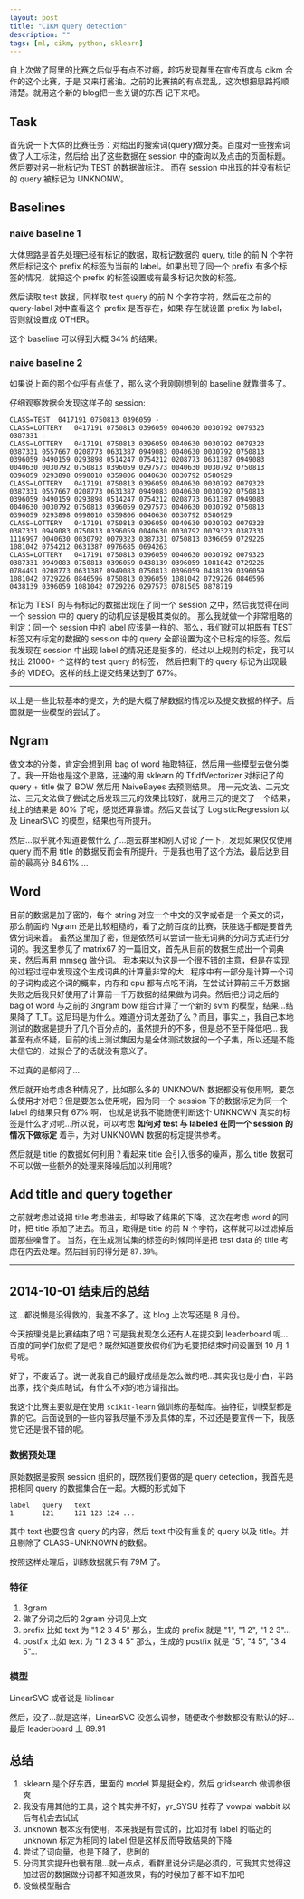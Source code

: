 ```yaml
---
layout: post
title: "CIKM query detection"
description: ""
tags: [ml, cikm, python, sklearn]
---
```


自上次做了阿里的比赛之后似乎有点不过瘾，趁巧发现群里在宣传百度与 cikm 合作的这个比赛，于是
又来打酱油。之前的比赛搞的有点混乱，这次想把思路捋顺清楚。就用这个新的 blog把一些关键的东西
记下来吧。

## Task

首先说一下大体的比赛任务：对给出的搜索词(query)做分类。百度对一些搜索词做了人工标注，然后给
出了这些数据在 session 中的查询以及点击的页面标题。然后要对另一批标记为 TEST 的数据做标注。
而在 session 中出现的并没有标记的 query 被标记为 UNKNONW。

## Baselines

### naive baseline 1

大体思路是首先处理已经有标记的数据，取标记数据的 query, title 的前 N 个字符然后标记这个
prefix 的标签为当前的 label。如果出现了同一个 prefix 有多个标签的情况，就把这个 prefix
的标签设置成有最多标记次数的标签。

然后读取 test 数据，同样取 test query 的前 N 个字符字符，然后在之前的 query-label 对中查看这个 prefix 是否存在，如果
存在就设置 prefix 为 label，否则就设置成 OTHER。

这个 baseline 可以得到大概 34% 的结果。

### naive baseline 2

如果说上面的那个似乎有点低了，那么这个我刚刚想到的 baseline 就靠谱多了。

仔细观察数据会发现这样子的 session:

    CLASS=TEST	0417191 0750813 0396059	-
    CLASS=LOTTERY	0417191 0750813 0396059 0040630 0030792 0079323 0387331	-
    CLASS=LOTTERY	0417191 0750813 0396059 0040630 0030792 0079323 0387331	0557667 0208773 0631387 0949083 0040630 0030792 0750813 0396059 0490159 0293898 0514247 0754212 0208773 0631387 0949083 0040630 0030792 0750813 0396059 0297573 0040630 0030792 0750813 0396059 0293898 0998010 0359806 0040630 0030792 0580929
    CLASS=LOTTERY	0417191 0750813 0396059 0040630 0030792 0079323 0387331	0557667 0208773 0631387 0949083 0040630 0030792 0750813 0396059 0490159 0293898 0514247 0754212 0208773 0631387 0949083 0040630 0030792 0750813 0396059 0297573 0040630 0030792 0750813 0396059 0293898 0998010 0359806 0040630 0030792 0580929
    CLASS=LOTTERY	0417191 0750813 0396059 0040630 0030792 0079323 0387331	0949083 0750813 0396059 0040630 0030792 0079323 0387331 1116997 0040630 0030792 0079323 0387331 0750813 0396059 0729226 1081042 0754212 0631387 0976685 0694263
    CLASS=LOTTERY	0417191 0750813 0396059 0040630 0030792 0079323 0387331	0949083 0750813 0396059 0438139 0396059 1081042 0729226 0784491 0208773 0631387 0949083 0750813 0396059 0438139 0396059 1081042 0729226 0846596 0750813 0396059 1081042 0729226 0846596 0438139 0396059 1081042 0729226 0297573 0781505 0878719

标记为 TEST 的与有标记的数据出现在了同一个 session 之中，然后我觉得在同一个 session 中的 query 的动机应该是极其类似的。
那么我就做一个非常粗略的判定：同一个 session 中的 label 应该是一样的。那么，我们就可以把既有 TEST 标签又有标定的数据的 session 中的 query 全部设置为这个已标定的标签。然后我发现在 session 中出现 label 的情况还是挺多的，经过以上规则的标定，我可以找出 21000+ 个这样的 test query 的标签，
然后把剩下的 query 标记为出现最多的 VIDEO。这样的线上提交结果达到了 67%。


----

以上是一些比较基本的提交，为的是大概了解数据的情况以及提交数据的样子。后面就是一些模型的尝试了。

## Ngram

做文本的分类，肯定会想到用 bag of word 抽取特征，然后用一些模型去做分类了。我一开始也是这个思路，迅速的用 sklearn 的 TfidfVectorizer 对标记了的 query + title 做了 BOW 然后用 NaiveBayes 去预测结果。
用一元文法、二元文法、三元文法做了尝试之后发现三元的效果比较好，就用三元的提交了一个结果，线上的结果是 80% 了呢，感觉还算靠谱。然后又尝试了 LogisticRegression 以及 LinearSVC 的模型，结果也有所提升。

然后...似乎就不知道要做什么了...跑去群里和别人讨论了一下，发现如果仅仅使用 query 而不用 title 的数据反而会有所提升。于是我也用了这个方法，最后达到目前的最高分 84.61% ...

## Word

目前的数据是加了密的，每个 string 对应一个中文的汉字或者是一个英文的词，那么前面的 Ngram 还是比较粗糙的，看了之前百度的比赛，获胜选手都是要首先做分词来着。
虽然这里加了密，但是依然可以尝试一些无词典的分词方式进行分词的。我这里参见了 matrix67 的一篇旧文，首先从目前的数据生成出一个词典来，然后再用 mmseg 做分词。
我本来以为这是一个很不错的主意，但是在实现的过程过程中发现这个生成词典的计算量非常的大...程序中有一部分是计算一个词的子词构成这个词的概率，内存和 cpu
都有点吃不消，在尝试计算前三千万数据失败之后我只好使用了计算前一千万数据的结果做为词典。然后把分词之后的 bag of word 与之前的 3ngram bow 组合计算了一个新的 svm
的模型，结果...结果降了 T_T。这尼玛是为什么。难道分词太差劲了么？而且，事实上，我自己本地测试的数据是提升了几个百分点的，虽然提升的不多，但是总不至于降低吧...
我甚至有点怀疑，目前的线上测试集因为是全体测试数据的一个子集，所以还是不能太信它的，过拟合了的话就没有意义了。

不过真的是郁闷了...

然后就开始考虑各种情况了，比如那么多的 UNKNOWN 数据都没有使用啊，要怎么使用才对吧？但是要怎么使用呢，因为同一个 session 下的数据标定为同一个 label 的结果只有 67% 啊，
也就是说我不能随便判断这个 UNKNOWN 真实的标签是什么才对呢...所以说，可以考虑 **如何对 test 与 labeled 在同一个 session 的情况下做标定** 着手，为对 UNKNOWN 数据的标定提供参考。

然后就是 title 的数据如何利用？看起来 title 会引入很多的噪声，那么 title 数据可不可以做一些额外的处理来降噪后加以利用呢?

## Add title and query together

之前就考虑过说把 title 考虑进去，却导致了结果的下降，这次在考虑 word 的同时，把 title 添加了进去。而且，取得是 title 的前 N 个字符，这样就可以过滤掉后面那些噪音了。
当然，在生成测试集的标签的时候同样是把 test data 的 title 考虑在内去处理。然后目前的得分是 `87.39%`。

----


## 2014-10-01 结束后的总结

这...都说懒是没得救的，我差不多了。这 blog 上次写还是 8 月份。

今天按理说是比赛结束了吧？可是我发现怎么还有人在提交到 leaderboard 呢...百度的同学们放假了是吧？既然知道要放假你们为毛要把结束时间设置到 10 月 1 号呢。

好了，不废话了。说一说我自己的最好成绩是怎么做的吧...其实我也是小白，半路出家，找个类库瞎试，有什么不对的地方请指出。

我这个比赛主要就是在使用 `scikit-learn` 做训练的基础库。抽特征，训模型都是靠的它。后面说到的一些内容我尽量不涉及具体的库，不过还是要宣传一下，我感觉它还是很不错的呢。


### 数据预处理

原始数据是按照 session 组织的，既然我们要做的是 query detection，我首先是把相同 query 的数据集合在一起。大概的形式如下

    label   query   text
    1       121     121 123 124 ...


其中 text 也要包含 query 的内容，然后 text 中没有重复的 query 以及 title。并且剔除了 CLASS=UNKNOWN 的数据。

按照这样处理后，训练数据就只有 79M 了。

### 特征

1. 3gram
2. 做了分词之后的 2gram 分词见上文
3. prefix 比如 text 为 "1 2 3 4 5" 那么，生成的 prefix 就是 "1", "1 2", "1 2 3"...
4. postfix 比如 text 为 "1 2 3 4 5" 那么，生成的 postfix 就是 "5", "4 5", "3 4 5"...

### 模型

LinearSVC 或者说是 liblinear

然后，没了...就是这样，LinearSVC 没怎么调参，随便改个参数都没有默认的好...最后 leaderboard 上 89.91


## 总结

1. sklearn 是个好东西，里面的 model 算是挺全的，然后 gridsearch 做调参很爽
2. 我没有用其他的工具，这个其实并不好，yr_SYSU 推荐了 vowpal wabbit 以后有机会去试试
3. unknown 根本没有使用，本来我是有尝试的，比如对有 label 的临近的 unknown 标定为相同的 label 但是这样反而导致结果的下降
4. 尝试了词向量，也是下降了，悲剧的
5. 分词其实提升也很有限...就一点点，看群里说分词是必须的，可我其实觉得这加过密的数据做分词都不知道效果，有的时候加了都不如不加吧
6. 没做模型融合
